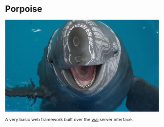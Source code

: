 # Porpoise

[![Saving the Finless Porpoise](https://github.com/SamuelSchlesinger/porpoise/blob/master/porpoise.jpeg)](https://www.worldwildlife.org/stories/saving-the-finless-porpoise)

A very basic web framework built over the [wai](https://hackage.haskell.org/package/wai) server interface.
